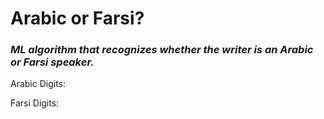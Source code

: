 # Arabic or Farsi? 
### *ML algorithm that recognizes whether the writer is an Arabic or Farsi speaker.*

Arabic Digits:


Farsi Digits: 

